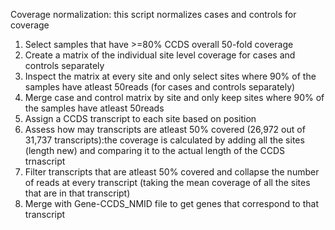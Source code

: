 Coverage normalization: 
this script normalizes cases and controls for coverage 

 
1. Select samples that have >=80% CCDS overall 50-fold coverage
2. Create a matrix of the individual site level coverage for cases and controls separately
3. Inspect the matrix at every site and only select sites where 90% of the samples have atleast 50reads  (for cases and controls separately)
4. Merge case and control matrix by site and only keep sites where 90% of the samples have atleast 50reads 
5. Assign a CCDS transcript to each site based on position
6. Assess how may transcripts are atleast 50% covered (26,972 out of 31,737 transcripts):the coverage is calculated by adding all the sites (length new) and comparing it to the actual length of the CCDS trnascript
7. Filter transcripts that are atleast 50% covered and collapse the number of reads at every transcript (taking the mean coverage of all the sites that are in that transcript)
8. Merge with Gene-CCDS_NMID file to get genes that correspond to that transcript 
